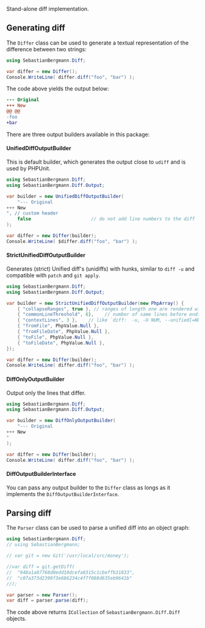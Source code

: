 Stand-alone diff implementation.

## Generating diff

The `Differ` class can be used to generate a textual representation of the difference between two strings:

```c#
using SebastianBergmann.Diff;

var differ = new Differ();
Console.WriteLine( differ.diff("foo", "bar") );
```

The code above yields the output below:

```diff
--- Original
+++ New
@@ @@
-foo
+bar
```

There are three output builders available in this package:

#### UnifiedDiffOutputBuilder

This is default builder, which generates the output close to `udiff` and is used by PHPUnit.

```c#
using SebastianBergmann.Diff;
using SebastianBergmann.Diff.Output;

var builder = new UnifiedDiffOutputBuilder(
    "--- Original
+++ New
", // custom header
    false                      // do not add line numbers to the diff 
);

var differ = new Differ(builder);
Console.WriteLine( $differ.diff("foo", "bar") );
```

#### StrictUnifiedDiffOutputBuilder

Generates (strict) Unified diff's (unidiffs) with hunks,
similar to `diff -u` and compatible with `patch` and `git apply`.

```c#
using SebastianBergmann.Diff;
using SebastianBergmann.Diff.Output;

var builder = new StrictUnifiedDiffOutputBuilder(new PhpArray() {
    { "collapseRanges", true }, // ranges of length one are rendered with the trailing `,1`
    { "commonLineThreshold", 6},    // number of same lines before ending a new hunk and creating a new one (if needed)
    { "contextLines", 3 },    // like `diff:  -u, -U NUM, --unified[=NUM]`, for patch/git apply compatibility best to keep at least @ 3
    { "fromFile", PhpValue.Null },
    { "fromFileDate", PhpValue.Null },
    { "toFile", PhpValue.Null },
    { "toFileDate", PhpValue.Null },
});

var differ = new Differ(builder);
Console.WriteLine( differ.diff("foo", "bar") );
```

#### DiffOnlyOutputBuilder

Output only the lines that differ.

```c#
using SebastianBergmann.Diff;
using SebastianBergmann.Diff.Output;

var builder = new DiffOnlyOutputBuilder(
    "--- Original
+++ New
"
);

var differ = new Differ(builder);
Console.WriteLine( differ.diff("foo", "bar") );
```

#### DiffOutputBuilderInterface

You can pass any output builder to the `Differ` class as longs as it implements the `DiffOutputBuilderInterface`. 

## Parsing diff

The `Parser` class can be used to parse a unified diff into an object graph:

```c#
using SebastianBergmann.Diff;
// using SebastianBergmann;

// var git = new Git('/usr/local/src/money');

//var diff = git.getDiff(
//  "948a1a07768d8edd10dcefa8315c1cbeffb31833",
//  "c07a373d2399f3e686234c4f7f088d635eb9641b"
//);

var parser = new Parser();
var diff = parser.parse(diff);
```

The code above returns `ICollection` of `SebastianBergmann.Diff.Diff` objects.
